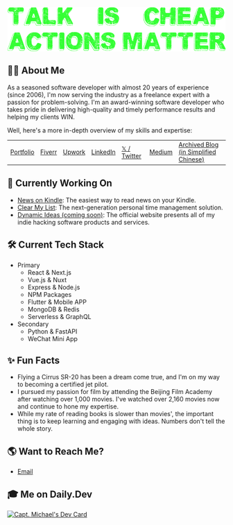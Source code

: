 [![👋 Hi there!](./banner.png)](https://twitter.com/captnotes)

## :technologist: About Me

As a seasoned software developer with almost 20 years of experience (since 2006), I'm now serving the industry as a freelance expert with a passion for problem-solving. I'm an award-winning software developer who takes pride in delivering high-quality and timely performance results and helping my clients WIN.

Well, here's a more in-depth overview of my skills and expertise:

<!-- - [Portfolio](https://CaptMichael.dev)
- [Upwork](https://www.upwork.com/freelancers/~01eed6a13d9b28ab5d)
- [LinkedIn](https://www.linkedin.com/in/XinwenCheng)
- [𝕏 / Twitter](https://twitter.com/CaptMichaelDev)
- [Medium](https://captnotes.medium.com)
- [Archived Blog (in Simplified Chinese)](https://captnotes.github.io) -->

|                                      |                                                 |                                                                  |                                                     |                                                   |                                        |                                                                      |
| ------------------------------------ | ----------------------------------------------- | ---------------------------------------------------------------- | --------------------------------------------------- | ------------------------------------------------- | -------------------------------------- | -------------------------------------------------------------------- |
| [Portfolio](https://CaptMichael.dev) | [Fiverr](https://www.fiverr.com/captmichaeldev) | [Upwork](https://www.upwork.com/freelancers/~01eed6a13d9b28ab5d) | [LinkedIn](https://www.linkedin.com/in/XinwenCheng) | [𝕏 / Twitter](https://twitter.com/CaptMichaelDev) | [Medium](https://captnotes.medium.com) | [Archived Blog (in Simplified Chinese)](https://captnotes.github.io) |

<!-- ## :floppy_disk: GitHub Stats

![GitHub Stats](https://github-readme-stats.vercel.app/api?username=xinwencheng&show_icons=true&theme=github_dark)

![Top Languages](https://github-readme-stats.vercel.app/api/top-langs/?username=xinwencheng&layout=pie&theme=github_dark) -->

## :file_folder: Currently Working On

- [News on Kindle](https://newsonkindle.info): The easiest way to read news on your Kindle.
- [Clear My List](https://clearmylist.io): The next-generation personal time management solution.
- [Dynamic Ideas (coming soon)](https://dynamicideas.ai): The official website presents all of my indie hacking software products and services.

## :hammer_and_wrench: Current Tech Stack

- Primary
  - React & Next.js
  - Vue.js & Nuxt
  - Express & Node.js
  - NPM Packages
  - Flutter & Mobile APP
  - MongoDB & Redis
  - Serverless & GraphQL
- Secondary
  - Python & FastAPI
  - WeChat Mini App

## :sparkles: Fun Facts

- Flying a Cirrus SR-20 has been a dream come true, and I'm on my way to becoming a certified jet pilot.
- I pursued my passion for film by attending the Beijing Film Academy after watching over 1,000 movies. I've watched over 2,160 movies now and continue to hone my expertise.
- While my rate of reading books is slower than movies', the important thing is to keep learning and engaging with ideas. Numbers don't tell the whole story.

## :earth_americas: Want to Reach Me?

- [Email](mailto:CaptMichaelDev@gmail.com?subject=Greeting%20from%20a%20GitHub%20user)

## 🎓 Me on Daily.Dev

<a href="https://app.daily.dev/captmichael"><img src="https://api.daily.dev/devcards/ec06c252421e46e78714a3afcecc65a6.png?r=deb" width="400" alt="Capt. Michael's Dev Card"/></a>

<!-- Emoji icons: https://emojipedia.org -->
<!-- Banner generator: https://fontmeme.com/text-generator -->
